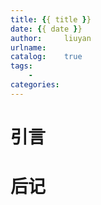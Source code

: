 ```yaml
---
title: {{ title }}
date: {{ date }}
author:     liuyan
urlname: 
catalog:    true
tags: 
    - 
categories:  
---
```

# 引言

<!-- more -->
# 后记
